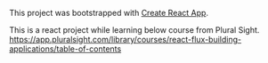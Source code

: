 This project was bootstrapped with [Create React App](https://github.com/facebook/create-react-app).

This is a react project while learning below course from Plural Sight.
https://app.pluralsight.com/library/courses/react-flux-building-applications/table-of-contents
